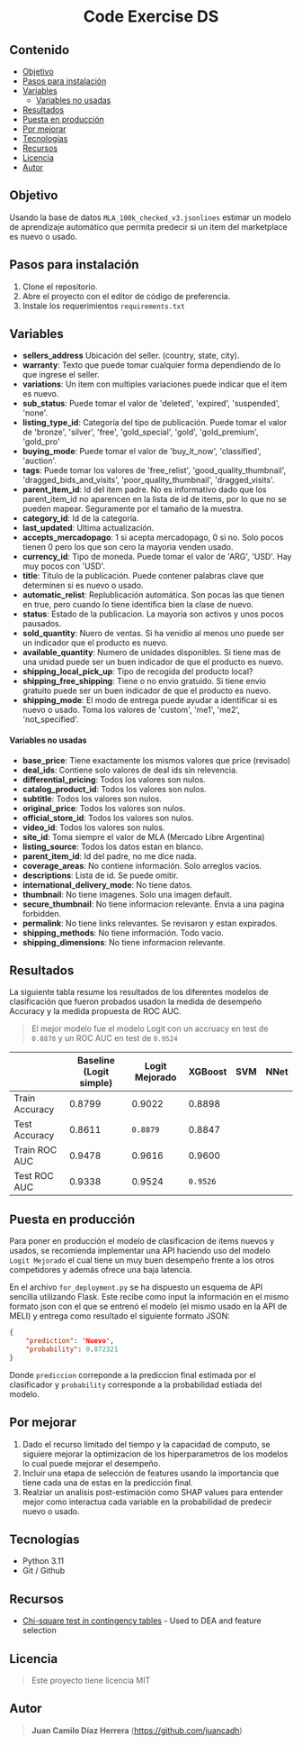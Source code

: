<center><h1>Code Exercise DS</h1></center>
<h2>Contenido</h2>

- [Objetivo](#objetivo)
- [Pasos para instalación](#pasos-para-instalación)
- [Variables](#variables)
    - [Variables no usadas](#variables-no-usadas)
- [Resultados](#resultados)
- [Puesta en producción](#puesta-en-producción)
- [Por mejorar](#por-mejorar)
- [Tecnologías](#tecnologías)
- [Recursos](#recursos)
- [Licencia](#licencia)
- [Autor](#autor)

## Objetivo
Usando la base de datos `MLA_100k_checked_v3.jsonlines` estimar un modelo de aprendizaje automático que permita predecir si un item del marketplace es nuevo o usado.

## Pasos para instalación
1. Clone el repositorio.
2. Abre el proyecto con el editor de código de preferencia.
3. Instale los requerimientos `requirements.txt`

## Variables
* **sellers_address** Ubicación del seller. (country, state, city).
* **warranty**: Texto que puede tomar cualquier forma dependiendo de lo que ingrese el seller.
* **variations**: Un item con multiples variaciones puede indicar que el item es nuevo.
* **sub_status**: Puede tomar el valor de 'deleted', 'expired', 'suspended', 'none'.
* **listing_type_id**: Categoría del tipo de publicación. Puede tomar el valor de 'bronze', 'silver', 'free', 'gold_special', 'gold', 'gold_premium', 'gold_pro'
* **buying_mode**: Puede tomar el valor de 'buy_it_now', 'classified', 'auction'.
* **tags**: Puede tomar los valores de 'free_relist', 'good_quality_thumbnail', 'dragged_bids_and_visits', 'poor_quality_thumbnail', 'dragged_visits'.
* **parent_item_id**: Id del item padre. No es informativo dado que los parent_item_id no aparencen en la lista de id de items, por lo que no se pueden mapear. Seguramente por el tamaño de la muestra.
* **category_id**: Id de la categoría. 
* **last_updated**: Ultima actualización.
* **accepts_mercadopago**: 1 si acepta mercadopago, 0 si no. Solo pocos tienen 0 pero los que son cero la mayoria venden usado.
* **currency_id**: Tipo de moneda. Puede tomar el valor de 'ARG', 'USD'. Hay muy pocos con 'USD'.
* **title**: Titulo de la publicación. Puede contener palabras clave que determinen si es nuevo o usado. 
* **automatic_relist**: Replublicación automática. Son pocas las que tienen en true, pero cuando lo tiene identifica bien la clase de nuevo.
* **status**: Estado de la publicacion. La mayoria son activos y unos pocos pausados. 
* **sold_quantity**: Nuero de ventas. Si ha venidio al menos uno puede ser un indicador que el producto es nuevo.
* **available_quantity**: Numero de unidades disponibles. Si tiene mas de una unidad puede ser un buen indicador de que el producto es nuevo.
* **shipping_local_pick_up**: Tipo de recogida del producto local?
* **shipping_free_shipping**: Tiene o no envio gratuido. Si tiene envio gratuito puede ser un buen indicador de que el producto es nuevo. 
* **shipping_mode**: El modo de entrega puede ayudar a identificar si es nuevo o usado. Toma los valores de 'custom', 'me1', 'me2', 'not_specified'.
  
#### Variables no usadas
* **base_price**: Tiene exactamente los mismos valores que price (revisado)
* **deal_ids**: Contiene solo valores de deal ids sin relevencia. 
* **differential_pricing**: Todos los valores son nulos.
* **catalog_product_id**: Todos los valores son nulos.
* **subtitle**: Todos los valores son nulos.
* **original_price**: Todos los valores son nulos.
* **official_store_id**: Todos los valores son nulos.
* **video_id**: Todos los valores son nulos.
* **site_id**: Toma siempre el valor de MLA (Mercado Libre Argentina)
* **listing_source**: Todos los datos estan en blanco.
* **parent_item_id**: Id del padre, no me dice nada.
* **coverage_areas**: No contiene información. Solo arreglos vacios.
* **descriptions**: Lista de id. Se puede omitir. 
* **international_delivery_mode**: No tiene datos.
* **thumbnail**: No tiene imagenes. Solo una imagen default.
* **secure_thumbnail**: No tiene informacion relevante. Envia a una pagina forbidden.
* **permalink**: No tiene links relevantes. Se revisaron y estan expirados.
* **shipping_methods**: No tiene información. Todo vacio. 
* **shipping_dimensions**: No tiene informacion relevante. 

## Resultados

La siguiente tabla resume los resultados de los diferentes modelos de clasificación que fueron probados usadon la medida de desempeño Accuracy y la medida propuesta de ROC AUC.
> El mejor modelo fue el modelo Logit con un accruacy en test de `0.8878` y un ROC AUC en test de `0.9524`

|                | **Baseline (Logit simple)** | **Logit Mejorado** | **XGBoost** | **SVM** | **NNet** |
|----------------|-----------------------------|--------------------|-------------|---------|----------|
| Train Accuracy | 0.8799                      | 0.9022             | 0.8898      |         |          |
| Test Accuracy  | 0.8611                      | `0.8879`           | 0.8847      |         |          |
| Train ROC AUC  | 0.9478                      | 0.9616             | 0.9600      |         |          |
| Test ROC AUC   | 0.9338                      | 0.9524             | `0.9526`    |         |          |

## Puesta en producción

Para poner en producción el modelo de clasificacion de items nuevos y usados, se recomienda implementar una API haciendo uso del modelo `Logit Mejorado` el cual tiene un muy buen desempeño frente a los otros competidores y además ofrece una baja latencia. 

En el archivo `for_deployment.py` se ha dispuesto un esquema de API sencilla utilizando Flask. Este recibe como input la información en el mismo formato json con el que se entrenó el modelo (el mismo usado en la API de MELI) y entrega como resultado el siguiente formato JSON:

```json
{
    "prediction": 'Nuevo', 
    "probability": 0.872321
}
```

Donde `prediccion` correponde a la prediccion final estimada por el clasificador y `probability` corresponde a la probabilidad estiada del modelo.

## Por mejorar

1. Dado el recurso limitado del tiempo y la capacidad de computo, se siguiere mejorar la optimizacion de los hiperparametros de los modelos lo cual puede mejorar el desempeño.
2. Incluir una etapa de selección de features usando la importancia que tiene cada una de estas en la predicción final.
3. Realziar un analisis post-estimación como SHAP values para entender mejor como interactua cada variable en la probabilidad de predecir nuevo o usado. 

## Tecnologías
*   Python 3.11
*   Git / Github

## Recursos
* [Chi-square test in contingency tables](https://towardsdatascience.com/chi-square-test-for-feature-selection-in-machine-learning-206b1f0b8223) - Used to DEA and feature selection

## Licencia
> Este proyecto tiene licencia MIT

## Autor
> **Juan Camilo Díaz Herrera** (<https://github.com/juancadh>)


